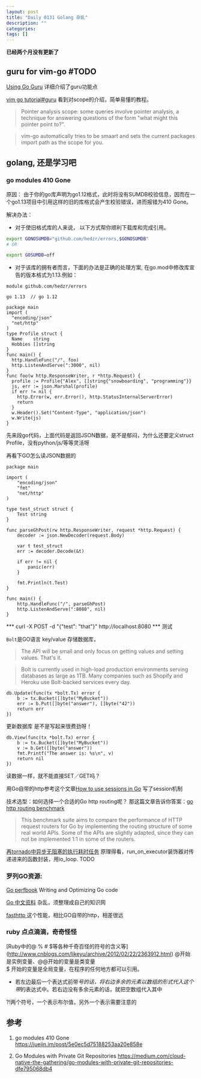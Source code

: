 ```yaml
---
layout: post
title: "Daily 0131 Golang 杂乱"
description: ""
categories: 
tags: []
---
```

 


**已经两个月没有更新了**  
## guru for vim-go #TODO

[Using Go Guru](https://docs.google.com/document/d/1_Y9xCEMj5S-7rv2ooHpZNH15JgRT5iM742gJkw5LtmQ/edit#) 详细介绍了guru功能点

[vim go tutorial#guru](https://github.com/fatih/vim-go/wiki/Tutorial#guru) 看到对scope的介绍，简单易懂的教程。

> Pointer analysis scope: some queries involve pointer analysis, a technique for answering questions of the form "what might this pointer point to?". 

> vim-go automatically tries to be smaart and sets the current packages import path as the scope for you. 

## golang, 还是学习吧  

### go modules 410 Gone

原因： 由于你的go库声明为go1.12格式，此时将没有SUMDB校验信息，因而在一个go1.13项目中引用这样的旧的库格式会产生校验错误，进而报错为410 Gone。 

解决办法： 

- 对于使旧格式库的人来说， 以下方式帮你顺利下载库和完成引用。

```bash 
export GONOSUMDB="github.com/hedzr/errors,$GONOSUMDB"
# OR 

export GOSUMDB=off
```

- 对于该库的拥有者而言，下面的办法是正确的处理方案, 在go.mod中修改库宣告的版本格式为1.13.例如： 

```golang
module github.com/hedzr/errors

go 1.13  // go 1.12

```


```golang
package main
import (
  "encoding/json"
  "net/http"
)
type Profile struct {
  Name    string
  Hobbies []string
}
func main() {
  http.HandleFunc("/", foo)
  http.ListenAndServe(":3000", nil)
}
func foo(w http.ResponseWriter, r *http.Request) {
  profile := Profile{"Alex", []string{"snowboarding", "programming"}}
  js, err := json.Marshal(profile)
  if err != nil {
    http.Error(w, err.Error(), http.StatusInternalServerError)
    return
  }
  w.Header().Set("Content-Type", "application/json")
  w.Write(js)
}

```
先来段go代码，上面代码是返回JSON数据，是不是郁闷，为什么还要定义struct Profile，没有python/js/等等灵活呀  


再看下GO怎么读JSON数据的

```GOlang
package main

import (
	"encoding/json"
	"fmt"
	"net/http"
)

type test_struct struct {
	Test string
}

func parseGhPost(rw http.ResponseWriter, request *http.Request) {
	decoder := json.NewDecoder(request.Body)

	var t test_struct
	err := decoder.Decode(&t)

	if err != nil {
		panic(err)
	}

	fmt.Println(t.Test)
}

func main() {
	http.HandleFunc("/", parseGhPost)
	http.ListenAndServe(":8080", nil)
}

```
*** curl -X POST -d "{\"test\": \"that\"}" http://localhost:8080 *** 测试  




`Bolt`是GO语言 key/value 存储数据库，  
> The API will be small and only focus on getting values and setting values. That's it.  

> Bolt is currently used in high-load production environments serving databases as large as 1TB. Many companies such as Shopify and Heroku use Bolt-backed services every day.
>

```
db.Update(func(tx *bolt.Tx) error {
	b := tx.Bucket([]byte("MyBucket"))
	err := b.Put([]byte("answer"), []byte("42"))
	return err
})
```

更新数据库 是不是写起来很费劲呀！  

```
db.View(func(tx *bolt.Tx) error {
	b := tx.Bucket([]byte("MyBucket"))
	v := b.Get([]byte("answer"))
	fmt.Printf("The answer is: %s\n", v)
	return nil
})
```
读数据一样，就不能直接SET／GET吗？   


用Go自带的http参考这个文章[How to use sessions in Go](https://astaxie.gitbooks.io/build-web-application-with-golang/en/06.2.html) 写了session机制  


技术选型：如何选择一个合适的Go http routing呢？ 那这篇文章告诉你答案：[go http routing benchmark](https://github.com/julienschmidt/go-http-routing-benchmark)   
> This benchmark suite aims to compare the performance of HTTP request routers for Go by implementing the routing structure of some real world APIs. Some of the APIs are slightly adapted, since they can not be implemented 1:1 in some of the routers.
>

[再tornado中异步无阻塞的执行耗时任务](http://www.cnblogs.com/DjangoBlog/p/5267006.html)  原理得看，run_on_executor装饰器对传递进来的函数封装，用io_loop.  TODO   





### 罗列GO资源:

[Go perfbook](https://github.com/dgryski/go-perfbook/blob/master/performance.md) Writing and Optimizing Go code   

[Go 中文资料](http://colobu.com/categories/Go/) 杂乱，须整理成自己的知识网   

[fasthttp ]( https://github.com/valyala/fasthttp ) 这个性能，相比GO自带的http，相差很远  

### ruby 点点滴滴，奇奇怪怪

[Ruby中的@ % # $等各种千奇百怪的符号的含义等] (http://www.cnblogs.com/likeyu/archive/2012/02/22/2363912.html) 
@开始是实例变量、@@开始的变量是类变量  
$ 开始的变量是全局变量，在程序的任何地方都可以引用。  

* 若左边最后一个表达式前带*号的话，将右边多余的元素以数组的形式代入这个带*的表达式中。若右边没有多余元素的话，就把空数组代入其中   

?!两个符号，一个表示布尔值，另外一个表示需要注意的    





## 参考
1. go modules 410 Gone
  https://juejin.im/post/5e0ec5d75188253aa20e858e


2. Go Modules with Private Git Repositories
  https://medium.com/cloud-native-the-gathering/go-modules-with-private-git-repositories-dfe795068db4



